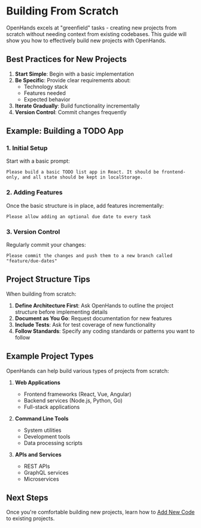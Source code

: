 # Building From Scratch

OpenHands excels at "greenfield" tasks - creating new projects from scratch without needing context from existing codebases. This guide will show you how to effectively build new projects with OpenHands.

## Best Practices for New Projects

1. **Start Simple**: Begin with a basic implementation
2. **Be Specific**: Provide clear requirements about:
   - Technology stack
   - Features needed
   - Expected behavior
3. **Iterate Gradually**: Build functionality incrementally
4. **Version Control**: Commit changes frequently

## Example: Building a TODO App

### 1. Initial Setup
Start with a basic prompt:
```
Please build a basic TODO list app in React. It should be frontend-only, and all state should be kept in localStorage.
```

### 2. Adding Features
Once the basic structure is in place, add features incrementally:
```
Please allow adding an optional due date to every task
```

### 3. Version Control
Regularly commit your changes:
```
Please commit the changes and push them to a new branch called "feature/due-dates"
```

## Project Structure Tips

When building from scratch:
1. **Define Architecture First**: Ask OpenHands to outline the project structure before implementing details
2. **Document as You Go**: Request documentation for new features
3. **Include Tests**: Ask for test coverage of new functionality
4. **Follow Standards**: Specify any coding standards or patterns you want to follow

## Example Project Types

OpenHands can help build various types of projects from scratch:

1. **Web Applications**
   - Frontend frameworks (React, Vue, Angular)
   - Backend services (Node.js, Python, Go)
   - Full-stack applications

2. **Command Line Tools**
   - System utilities
   - Development tools
   - Data processing scripts

3. **APIs and Services**
   - REST APIs
   - GraphQL services
   - Microservices

## Next Steps

Once you're comfortable building new projects, learn how to [Add New Code](adding-new-code.md) to existing projects.